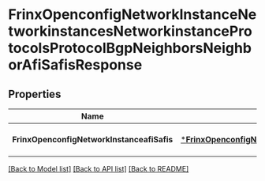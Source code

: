 # FrinxOpenconfigNetworkInstanceNetworkinstancesNetworkinstanceProtocolsProtocolBgpNeighborsNeighborAfiSafisResponse

## Properties
Name | Type | Description | Notes
------------ | ------------- | ------------- | -------------
**FrinxOpenconfigNetworkInstanceafiSafis** | [***FrinxOpenconfigNetworkInstanceNetworkinstancesNetworkinstanceProtocolsProtocolBgpNeighborsNeighborAfiSafis**](frinx.openconfig.network.instance.networkinstances.networkinstance.protocols.protocol.bgp.neighbors.neighbor.AfiSafis.md) |  | [optional] [default to null]

[[Back to Model list]](../README.md#documentation-for-models) [[Back to API list]](../README.md#documentation-for-api-endpoints) [[Back to README]](../README.md)



